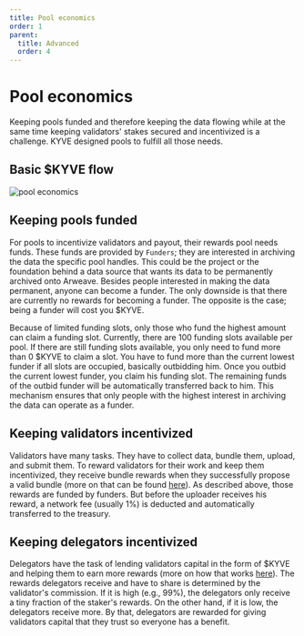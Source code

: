 ```yaml
---
title: Pool economics
order: 1
parent:
  title: Advanced
  order: 4
---
```


# Pool economics

Keeping pools funded and therefore keeping the data flowing while at the same time keeping validators' stakes secured and incentivized is a challenge. KYVE designed pools to fulfill all those needs.

## Basic $KYVE flow

![pool economics](/pool_economics.png)

## Keeping pools funded

For pools to incentivize validators and payout, their rewards pool needs funds. These funds are provided by `Funders`; they are interested in archiving the data the specific pool handles. This could be the project or the foundation behind a data source that wants its data to be permanently archived onto Arweave. Besides people interested in making the data permanent, anyone can become a funder. The only downside is that there are currently no rewards for becoming a funder. The opposite is the case; being a funder will cost you $KYVE.

Because of limited funding slots, only those who fund the highest amount can claim a funding slot. Currently, there are 100 funding slots available per pool. If there are still funding slots available, you only need to fund more than 0 $KYVE to claim a slot. You have to fund more than the current lowest funder if all slots are occupied, basically outbidding him.
Once you outbid the current lowest funder, you claim his funding slot. The remaining funds of the outbid funder will be automatically transferred back to him. This mechanism ensures that only people with the highest interest in archiving the data can operate as a funder.

## Keeping validators incentivized

Validators have many tasks. They have to collect data, bundle them, upload, and submit them. To reward validators for their work and keep them incentivized, they receive bundle rewards when they successfully propose a valid bundle (more on that can be found [here](/advanced/data_stored.md)). As described above, those rewards are funded by funders. But before the uploader receives his reward, a network fee (usually 1%) is deducted and automatically transferred to the treasury.

## Keeping delegators incentivized

Delegators have the task of lending validators capital in the form of $KYVE and helping them to earn more rewards (more on how that works [here](/advanced/data_stored.md)). The rewards delegators receive and have to share is determined by the validator's commission. If it is high (e.g., 99%), the delegators only receive a tiny fraction of the staker's rewards. On the other hand, if it is low, the delegators receive more. By that, delegators are rewarded for giving validators capital that they trust so everyone has a benefit.
